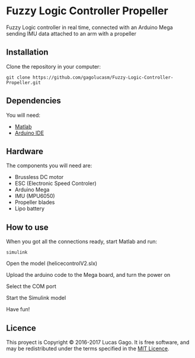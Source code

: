 # Fuzzy Logic Controller Propeller

Fuzzy Logic controller in real time, connected with an Arduino Mega sending IMU data attached to an arm with a propeller

## Installation

Clone the repository in your computer:

`git clone https://github.com/gagolucasm/Fuzzy-Logic-Controller-Propeller.git`

## Dependencies

You will need:

* [Matlab](https://es.mathworks.com/products/matlab.html)
* [Arduino IDE](https://www.arduino.cc/)

## Hardware

The components you will need are:

* Brussless DC motor
* ESC (Electronic Speed Controler)
* Arduino Mega
* IMU (MPU6050)
* Propeller blades
* Lipo battery

## How to use

When you got all the connections ready, start Matlab and run:

`simulink`

Open the model (helicecontrolV2.slx)

Upload the arduino code to the Mega board, and turn the power on

Select the COM port

Start the Simulink model

Have fun!


## Licence

This proyect is Copyright © 2016-2017 Lucas Gago. It is free software, and may be redistributed under the terms specified in the [MIT Licence](https://opensource.org/licenses/MIT).
